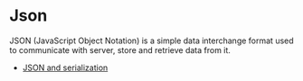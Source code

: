 # Json

JSON (JavaScript Object Notation) is a simple data interchange format used to communicate with server, store and retrieve data from it.

- [JSON and serialization](https://docs.flutter.dev/development/data-and-backend/json)
